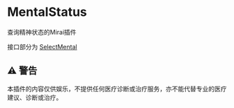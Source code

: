 # MentalStatus
查询精神状态的Mirai插件

接口部分为 [SelectMental](https://github.com/LoliWolf/SelectMental)

## ⚠️ 警告
本插件的内容仅供娱乐，不提供任何医疗诊断或治疗服务，亦不能代替专业的医疗建议、诊断或治疗。
